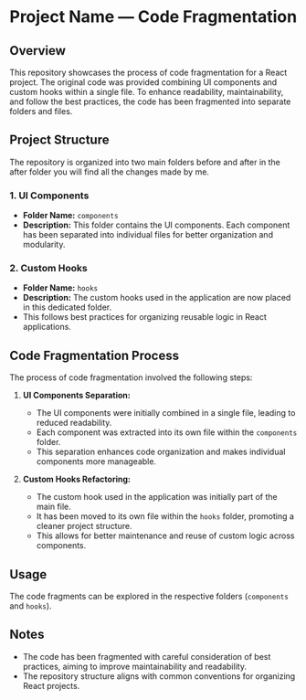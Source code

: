 # Project Name — Code Fragmentation

## Overview

This repository showcases the process of code fragmentation for a React project. 
The original code was provided combining UI components and custom hooks within a single file.
To enhance readability, maintainability, and follow the best 
practices, the code has been fragmented into separate folders and files.

## Project Structure

The repository is organized into two main folders before and after in the after folder you will
find all the changes made by me.

### 1. UI Components

- **Folder Name:** `components`
- **Description:** This folder contains the UI components. 
    Each component has been separated into individual files for better organization and modularity.

### 2. Custom Hooks

- **Folder Name:** `hooks`
- **Description:** The custom hooks used in the application are now placed in this dedicated folder. 
- This follows best practices for organizing reusable logic in React applications.

## Code Fragmentation Process

The process of code fragmentation involved the following steps:

1. **UI Components Separation:**
    - The UI components were initially combined in a single file, leading to reduced readability.
    - Each component was extracted into its own file within the `components` folder.
    - This separation enhances code organization and makes individual components more manageable.

2. **Custom Hooks Refactoring:**
    - The custom hook used in the application was initially part of the main file.
    - It has been moved to its own file within the `hooks` folder, promoting a cleaner project structure.
    - This allows for better maintenance and reuse of custom logic across components.

## Usage

The code fragments can be explored in the respective folders (`components` and `hooks`).

## Notes

- The code has been fragmented with careful consideration of best practices, aiming to improve maintainability and readability.
- The repository structure aligns with common conventions for organizing React projects.
